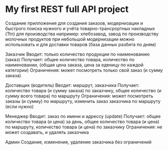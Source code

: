 # My first REST full API project
Создание прилложения для создания заказов, модернизации и быстрого поиска нужного
и учёта товарно-трансрортных накладных (Ttn)
для производства например: хлебозавод, завод по производству молочных продуктов
при небольшой модернизации можно использовать и для доставки товаров
(база данных разбита по дням)

Заказчик
Вводит: 
только количество продукции по наименованию (заказ)
Получает: 
общее количество товара, количество по наименовании, (общая цена заказа, цена за еденицу по каждой категории)
Ограничения:
может посмотреть только свой заказ (и сумму заказа)

Доставщик (водитель)
Вводит:
маршрут, заказчика
Получает:
количество товара (и сумму заказа) по заказчику, общее количество (и сумму всего товара) по маршруту
Ограничения:
может посмотреть заказы (и сумму) по маршруту, изменить заказ заказчика по маршруту (если нужно)

Менеджер
Вводит:
заказ по имени и адрессу (update)
Получает:
общее количество товара (и цена) за день, общее количество товара (и цена) по маршруту, 
количество товара (и цена) по заказчику
Ограничения:
не может создавать, и удалять заказчика

Админ
Создание, изменение, удаление заказчика
без ограничений